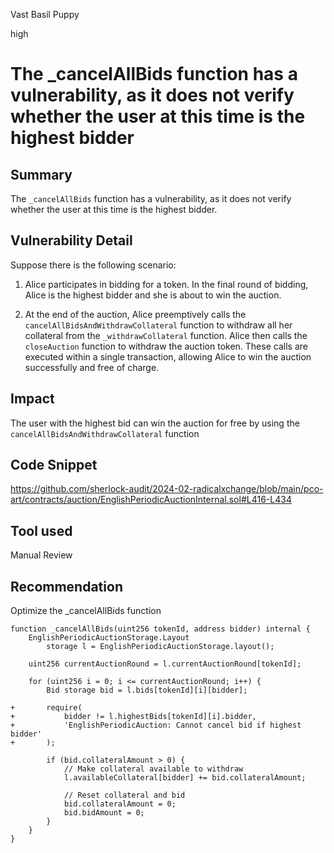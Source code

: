 Vast Basil Puppy

high

# The _cancelAllBids function has a vulnerability, as it does not verify whether the user at this time is the highest bidder

## Summary

The `_cancelAllBids` function has a vulnerability, as it does not verify whether the user at this time is the highest bidder.

## Vulnerability Detail

Suppose there is the following scenario:

1. Alice participates in bidding for a token.  In the final round of bidding, Alice is the highest bidder and she is about to win the auction.

2. At the end of the auction, Alice preemptively calls the `cancelAllBidsAndWithdrawCollateral` function to withdraw all her collateral from the `_withdrawCollateral` function. Alice then calls the `closeAuction` function to withdraw the auction token. These calls are executed within a single transaction, allowing Alice to win the auction successfully and free of charge.

## Impact

The user with the highest bid can win the auction for free by using the `cancelAllBidsAndWithdrawCollateral` function

## Code Snippet

https://github.com/sherlock-audit/2024-02-radicalxchange/blob/main/pco-art/contracts/auction/EnglishPeriodicAuctionInternal.sol#L416-L434

## Tool used

Manual Review

## Recommendation


Optimize the _cancelAllBids function

```solidity
function _cancelAllBids(uint256 tokenId, address bidder) internal {
    EnglishPeriodicAuctionStorage.Layout
        storage l = EnglishPeriodicAuctionStorage.layout();

    uint256 currentAuctionRound = l.currentAuctionRound[tokenId];

    for (uint256 i = 0; i <= currentAuctionRound; i++) {
        Bid storage bid = l.bids[tokenId][i][bidder];
        
+       require(
+           bidder != l.highestBids[tokenId][i].bidder,
+           'EnglishPeriodicAuction: Cannot cancel bid if highest bidder'
+       );

        if (bid.collateralAmount > 0) {
            // Make collateral available to withdraw
            l.availableCollateral[bidder] += bid.collateralAmount;

            // Reset collateral and bid
            bid.collateralAmount = 0;
            bid.bidAmount = 0;
        }
    }
}
```

